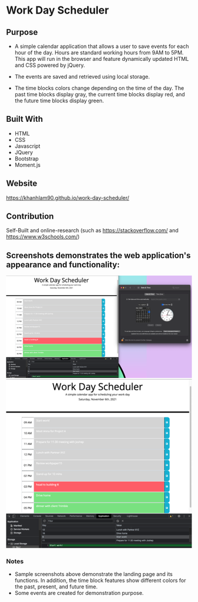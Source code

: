 # Work Day Scheduler

## Purpose
* A simple calendar application that allows a user to save events for each hour of the day. Hours are standard working hours from 9AM to 5PM. This app will run in the browser and feature dynamically updated HTML and CSS powered by jQuery.

* The events are saved and retrieved using local storage.

* The time blocks colors change depending on the time of the day. The past time blocks display gray, the current time blocks display red, and the future time blocks display green.

## Built With
* HTML
* CSS
* Javascript
* JQuery
* Bootstrap
* Moment.js


## Website
https://khanhlam90.github.io/work-day-scheduler/

## Contribution
Self-Built and online-research (such as https://stackoverflow.com/ and https://www.w3schools.com/)

## Screenshots demonstrates the web application's appearance and functionality:
![Screenshot-01](./assets/images/ss1.png)
![Screenshot-02](./assets/images/ss2.png)

### Notes
* Sample screenshots above demonstrate the landing page and its functions. In addition, the time block features show different colors for the past, present, and future time.
* Some events are created for demonstration purpose.
